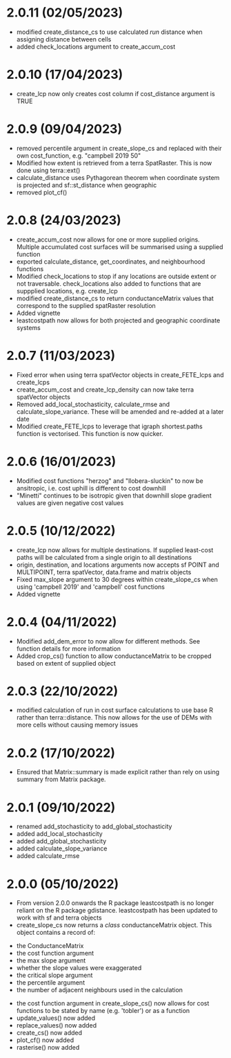 # 2.0.11 (02/05/2023)
* modified create_distance_cs to use calculated _run_ distance when assigning distance between cells
* added check_locations argument to create_accum_cost

# 2.0.10 (17/04/2023)
* create_lcp now only creates cost column if cost_distance argument is TRUE

# 2.0.9 (09/04/2023)
* removed percentile argument in create_slope_cs and replaced with their own cost_function, e.g. "campbell 2019 50"
* Modified how extent is retrieved from a terra SpatRaster. This is now done using terra::ext()
* calculate_distance uses Pythagorean theorem when coordinate system is projected and sf::st_distance when geographic
* removed plot_cf()

# 2.0.8 (24/03/2023)
* create_accum_cost now allows for one or more supplied origins. Multiple accumulated cost surfaces will be summarised using a supplied function
* exported calculate_distance, get_coordinates, and neighbourhood functions
* Modified check_locations to stop if any locations are outside extent or not traversable. check_locations also added to functions that are suppplied locations, e.g. create_lcp
* modified create_distance_cs to return conductanceMatrix values that correspond to the supplied spatRaster resolution
* Added vignette
* leastcostpath now allows for both projected and geographic coordinate systems

# 2.0.7 (11/03/2023)
* Fixed error when using terra spatVector objects in create_FETE_lcps and create_lcps
* create_accum_cost and create_lcp_density can now take terra spatVector objects
* Removed add_local_stochasticity, calculate_rmse and calculate_slope_variance. These will be amended and re-added at a later date
* Modified create_FETE_lcps to leverage that igraph shortest.paths function is vectorised. This function is now quicker. 

# 2.0.6 (16/01/2023)
* Modified cost functions "herzog" and "llobera-sluckin" to now be ansitropic, i.e. cost uphill is different to cost downhill
* "Minetti" continues to be isotropic given that downhill slope gradient values are given negative cost values

# 2.0.5 (10/12/2022)
* create_lcp now allows for multiple destinations. If supplied least-cost paths will be calculated from a single origin to all destinations
* origin, destination, and locations arguments now accepts sf POINT and MULTIPOINT, terra spatVector, data.frame and matrix objects
* Fixed max_slope argument to 30 degrees within create_slope_cs when using 'campbell 2019' and 'campbell' cost functions
* Added vignette

# 2.0.4 (04/11/2022)
* Modified add_dem_error to now allow for different methods. See function details for more information
* Added crop_cs() function to allow conductanceMatrix to be cropped based on extent of supplied object

# 2.0.3 (22/10/2022)
* modified calculation of run in cost surface calculations to use base R rather than terra::distance. This now allows for the use of DEMs with more cells without causing memory issues

# 2.0.2 (17/10/2022)
* Ensured that Matrix::summary is made explicit rather than rely on using summary from Matrix package.

# 2.0.1 (09/10/2022)
* renamed add_stochasticity to add_global_stochasticity
* added add_local_stochasticity
* added add_global_stochasticity
* added calculate_slope_variance
* added calculate_rmse

# 2.0.0 (05/10/2022)
* From version 2.0.0 onwards the R package leastcostpath is no longer reliant on the R package gdistance. leastcostpath has been updated to work with sf and terra objects
* create_slope_cs now returns a <i>class</i> conductanceMatrix object. This object contains a record of:
- the ConductanceMatrix
- the cost function argument
- the max slope argument
- whether the slope values were exaggerated
- the critical slope argument
- the percentile argument
- the number of adjacent neighbours used in the calculation
* the cost function argument in create_slope_cs() now allows for cost functions to be stated by name (e.g. 'tobler') or as a function
* update_values() now added
* replace_values() now added
* create_cs() now added
* plot_cf() now added
* rasterise() now added